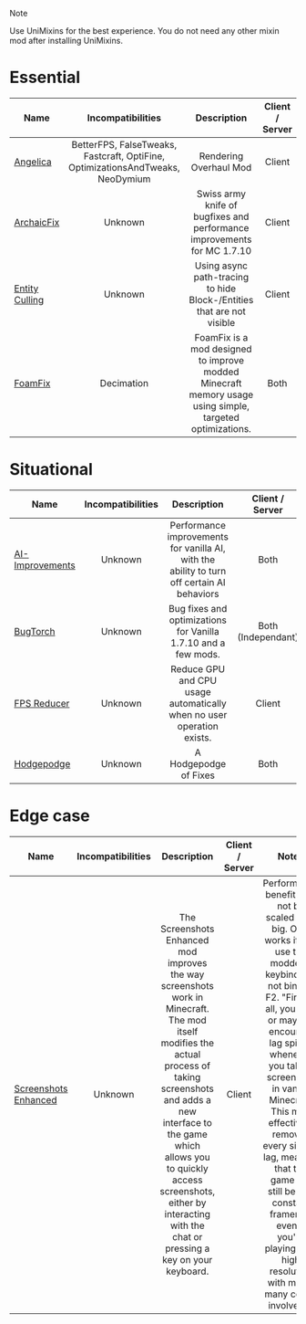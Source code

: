 > [!NOTE]
> Use UniMixins for the best experience. You do not need any other mixin mod after installing UniMixins.

# Essential
| Name | Incompatibilities | Description | Client / Server | Notes |
| --- | :---: | :---: | :---: | :---: |
| [Angelica](https://modrinth.com/mod/angelica) | BetterFPS, FalseTweaks, Fastcraft, OptiFine, OptimizationsAndTweaks, NeoDymium  | Rendering Overhaul Mod | Client | N/A |
| [ArchaicFix](https://www.curseforge.com/minecraft/mc-mods/archaicfix) |  Unknown | Swiss army knife of bugfixes and performance improvements for MC 1.7.10  | Client | N/A |
| [Entity Culling](https://modrinth.com/mod/entityculling) | Unknown | Using async path-tracing to hide Block-/Entities that are not visible | Client | Might be redundant if you have Angelica installed |
| [FoamFix](https://modrinth.com/mod/foamfix) | Decimation | FoamFix is a mod designed to improve modded Minecraft memory usage using simple, targeted optimizations. | Both | Causes visual issues with Decimation. |

# Situational
| Name | Incompatibilities | Description | Client / Server | Notes |
| --- | :---: | :---: | :---: | :---: |
| [AI\-Improvements](https://modrinth.com/mod/ai-improvements) | Unknown | Performance improvements for vanilla AI, with the ability to turn off certain AI behaviors | Both | Best effective on the Server side, likely an edge case on Client. |
| [BugTorch](https://modrinth.com/mod/bugtorch) | Unknown | Bug fixes and optimizations for Vanilla 1.7.10 and a few mods. | Both (Independant) | Performance benefits might not scale as big. |
| [FPS Reducer](https://modrinth.com/mod/fps-reducer) |  Unknown | Reduce GPU and CPU usage automatically when no user operation exists. | Client | Similar to Dynamic FPS but also has support for older versions (pre-1.14). |
| [Hodgepodge](https://modrinth.com/mod/hodgepodge) | Unknown | A Hodgepodge of Fixes | Both | N/A |

# Edge case
| Name | Incompatibilities | Description | Client / Server | Notes |
| --- | :---: | :---: | :---: | :---: |
| [Screenshots Enhanced](https://www.curseforge.com/minecraft/mc-mods/screenshots-enhanced) |  Unknown | The Screenshots Enhanced mod improves the way screenshots work in Minecraft. The mod itself modifies the actual process of taking screenshots and adds a new interface to the game which allows you to quickly access screenshots, either by interacting with the chat or pressing a key on your keyboard. | Client | Performance benefit may not be scaled very big. Only works if you use the modder's keybind. Do not bind to F2. "First of all, you may or may not encounter lag spikes whenever you take a screenshot in vanilla Minecraft. This mod effectively removes every sign of lag, meaning that the game will still be at a constant framerate even if you're playing on a high resolution with many, many colors involved. " | 